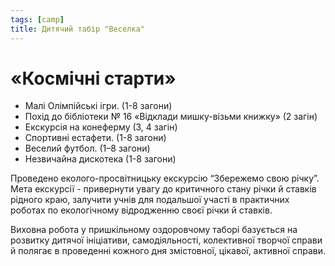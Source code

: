 ```yaml
---
tags: [camp]
title: Дитячий табір "Веселка"
---
```


# «Космічні старти»

- Малі Олімпійські ігри. (1-8 загони)
- Похід до бібліотеки № 16 «Відклади мишку-візьми книжку» (2 загін)
- Екскурсія на конеферму (3, 4 загін)
- Спортивні естафети. (1-8 загони)
- Веселий футбол. (1–8 загони)
- Незвичайна дискотека (1-8 загони)

Проведено еколого-просвітницьку екскурсію “Збережемо свою річку”. Мета екскурсії - привернути увагу до критичного стану річки й ставків рідного краю, залучити учнів для подальшої участі в практичних роботах по екологічному відродженню своєї річки й ставків.

Виховна робота у пришкільному оздоровчому таборі базується на розвитку дитячої ініціативи, самодіяльності, колективної творчої справи й полягає в проведенні кожного дня змістовної, цікавої, активної справи.

<slideshow id="72157653527239999"></slideshow>
